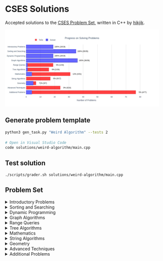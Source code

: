 # CSES Solutions

Accepted solutions to the [CSES Problem Set](https://cses.fi/problemset/), written in C++ by [hikjik](https://cses.fi/problemset/user/147386/).

<img title="Progress" alt="Progress" src="res/progress.webp">

## Generate problem template

```bash
python3 gen_task.py "Weird Algorithm" --tests 2

# Open in Visual Studio Code
code solutions/weird-algorithm/main.cpp
```

## Test solution

```bash
./scripts/grader.sh solutions/weird-algorithm/main.cpp
```

## Problem Set

<details>
<summary>Introductory Problems</summary>

### Introductory Problems

| №   | Name                                                          | Solution                                                                    |Tags|
| --- | ------------------------------------------------------------- | --------------------------------------------------------------------------- |-|
|  1. | [Weird Algorithm](https://cses.fi/problemset/task/1068)       | [weird-algorithm/main.cpp](/solutions/weird-algorithm/main.cpp)             ||
|  2. | [Missing Number](https://cses.fi/problemset/task/1083)        | [missing-number/main.cpp](/solutions/missing-number/main.cpp)               ||
|  3. | [Repetitions](https://cses.fi/problemset/task/1069)           | [repetitions/main.cpp](/solutions/repetitions/main.cpp)                     ||
|  4. | [Increasing Array](https://cses.fi/problemset/task/1094)      | [increasing-array/main.cpp](/solutions/increasing-array/main.cpp)           ||
|  5. | [Permutations](https://cses.fi/problemset/task/1070)          | [permutations/main.cpp](/solutions/permutations/main.cpp)                   ||
|  6. | [Number Spiral](https://cses.fi/problemset/task/1071)         | [number-spiral/main.cpp](/solutions/number-spiral/main.cpp)                 ||
|  7. | [Two Knights](https://cses.fi/problemset/task/1072)           | [two-knights/main.cpp](/solutions/two-knights/main.cpp)                     ||
|  8. | [Two Sets](https://cses.fi/problemset/task/1092)              | [two-sets/main.cpp](/solutions/two-sets/main.cpp)                           ||
|  9. | [Bit Strings](https://cses.fi/problemset/task/1617)           | [bit-strings/main.cpp](/solutions/bit-strings/main.cpp)                     ||
| 10. | [Trailing Zeros](https://cses.fi/problemset/task/1618)        | [trailing-zeros/main.cpp](/solutions/trailing-zeros/main.cpp)               ||
| 11. | [Coin Piles](https://cses.fi/problemset/task/1754)            | [coin-piles/main.cpp](/solutions/coin-piles/main.cpp)                       ||
| 12. | [Palindrome Reorder](https://cses.fi/problemset/task/1755)    | [palindrome-reorder/main.cpp](/solutions/palindrome-reorder/main.cpp)       ||
| 13. | [Gray Code](https://cses.fi/problemset/task/2205)             | [gray-code/main.cpp](/solutions/gray-code/main.cpp)                         ||
| 14. | [Tower of Hanoi](https://cses.fi/problemset/task/2165)        | [tower-of-hanoi/main.cpp](/solutions/tower-of-hanoi/main.cpp)               ||
| 15. | [Creating Strings](https://cses.fi/problemset/task/1622)      | [creating-strings/main.cpp](/solutions/creating-strings/main.cpp)           ||
| 16. | [Apple Division](https://cses.fi/problemset/task/1623)        | [apple-division/main.cpp](/solutions/apple-division/main.cpp)               ||
| 17. | [Chessboard and Queens](https://cses.fi/problemset/task/1624) | [chessboard-and-queens/main.cpp](/solutions/chessboard-and-queens/main.cpp) ||
| 18. | [Digit Queries](https://cses.fi/problemset/task/2431)         | [digit-queries/main.cpp](/solutions/digit-queries/main.cpp)                 ||
| 19. | [Grid Paths](https://cses.fi/problemset/task/1625)            | [grid-paths/main.cpp](/solutions/grid-paths/main.cpp)                       ||

</details>

<details>
<summary>Sorting and Searching</summary>

### Sorting and Searching

| №   | Name                                                             | Solution                                                                          |Tags|
| --- | ---------------------------------------------------------------- | --------------------------------------------------------------------------------- |-|
| 20. | [Distinct Numbers](https://cses.fi/problemset/task/1621)         | [distinct-numbers/main.cpp](/solutions/distinct-numbers/main.cpp)                 ||
| 21. | [Apartments](https://cses.fi/problemset/task/1084)               | [apartments/main.cpp](/solutions/apartments/main.cpp)                             ||
| 22. | [Ferris Wheel](https://cses.fi/problemset/task/1090)             | [ferris-wheel/main.cpp](/solutions/ferris-wheel/main.cpp)                         ||
| 23. | [Concert Tickets](https://cses.fi/problemset/task/1091)          | [concert-tickets/main.cpp](/solutions/concert-tickets/main.cpp)                   ||
| 24. | [Restaurant Customers](https://cses.fi/problemset/task/1619)     | [restaurant-customers/main.cpp](/solutions/restaurant-customers/main.cpp)         ||
| 25. | [Movie Festival](https://cses.fi/problemset/task/1629)           | [movie-festival/main.cpp](/solutions/movie-festival/main.cpp)                     ||
| 26. | [Sum of Two Values](https://cses.fi/problemset/task/1640)        | [sum-of-two-values/main.cpp](/solutions/sum-of-two-values/main.cpp)               ||
| 27. | [Maximum Subarray Sum](https://cses.fi/problemset/task/1643)     | [maximum-subarray-sum/main.cpp](/solutions/maximum-subarray-sum/main.cpp)         ||
| 28. | [Stick Lengths](https://cses.fi/problemset/task/1074)            | [stick-lengths/main.cpp](/solutions/stick-lengths/main.cpp)                       ||
| 29. | [Missing Coin Sum](https://cses.fi/problemset/task/2183)         | [missing-coin-sum/main.cpp](/solutions/missing-coin-sum/main.cpp)                 ||
| 30. | [Collecting Numbers](https://cses.fi/problemset/task/2216)       | [collecting-numbers/main.cpp](/solutions/collecting-numbers/main.cpp)             ||
| 31. | [Collecting Numbers II](https://cses.fi/problemset/task/2217)    | [collecting-numbers-ii/main.cpp](/solutions/collecting-numbers-ii/main.cpp)       ||
| 32. | [Playlist](https://cses.fi/problemset/task/1141)                 | [playlist/main.cpp](/solutions/playlist/main.cpp)                                 ||
| 33. | [Towers](https://cses.fi/problemset/task/1073)                   | [towers/main.cpp](/solutions/towers/main.cpp)                                     ||
| 34. | [Traffic Lights](https://cses.fi/problemset/task/1163)           | [traffic-lights/main.cpp](/solutions/traffic-lights/main.cpp)                     ||
| 35. | [Josephus Problem I](https://cses.fi/problemset/task/2162)       | [josephus-problem-i/main.cpp](/solutions/josephus-problem-i/main.cpp)             ||
| 36. | [Josephus Problem II](https://cses.fi/problemset/task/2163)      | [josephus-problem-ii/main.cpp](/solutions/josephus-problem-ii/main.cpp)           ||
| 37. | [Nested Ranges Check](https://cses.fi/problemset/task/2168)      | [nested-ranges-check/main.cpp](/solutions/nested-ranges-check/main.cpp)           ||
| 38. | [Nested Ranges Count](https://cses.fi/problemset/task/2169)      | [nested-ranges-count/main.cpp](/solutions/nested-ranges-count/main.cpp)           ||
| 39. | [Room Allocation](https://cses.fi/problemset/task/1164)          | [room-allocation/main.cpp](/solutions/room-allocation/main.cpp)                   ||
| 40. | [Factory Machines](https://cses.fi/problemset/task/1620)         | [factory-machines/main.cpp](/solutions/factory-machines/main.cpp)                 ||
| 41. | [Tasks and Deadlines](https://cses.fi/problemset/task/1630)      | [tasks-and-deadlines/main.cpp](/solutions/tasks-and-deadlines/main.cpp)           ||
| 42. | [Reading Books](https://cses.fi/problemset/task/1631)            | [reading-books/main.cpp](/solutions/reading-books/main.cpp)                       ||
| 43. | [Sum of Three Values](https://cses.fi/problemset/task/1641)      | [sum-of-three-values/main.cpp](/solutions/sum-of-three-values/main.cpp)           ||
| 44. | [Sum of Four Values](https://cses.fi/problemset/task/1642)       | [sum-of-four-values/main.cpp](/solutions/sum-of-four-values/main.cpp)             ||
| 45. | [Nearest Smaller Values](https://cses.fi/problemset/task/1645)   | [nearest-smaller-values/main.cpp](/solutions/nearest-smaller-values/main.cpp)     ||
| 46. | [Subarray Sums I](https://cses.fi/problemset/task/1660)          | [subarray-sums-i/main.cpp](/solutions/subarray-sums-i/main.cpp)                   ||
| 47. | [Subarray Sums II](https://cses.fi/problemset/task/1661)         | [subarray-sums-ii/main.cpp](/solutions/subarray-sums-ii/main.cpp)                 ||
| 48. | [Subarray Divisibility](https://cses.fi/problemset/task/1662)    | [subarray-divisibility/main.cpp](/solutions/subarray-divisibility/main.cpp)       ||
| 49. | [Subarray Distinct Values](https://cses.fi/problemset/task/2428) | [subarray-distinct-values/main.cpp](/solutions/subarray-distinct-values/main.cpp) ||
| 50. | [Array Division](https://cses.fi/problemset/task/1085)           | [array-division/main.cpp](/solutions/array-division/main.cpp)                     ||
| 51. | [Sliding Median](https://cses.fi/problemset/task/1076)           | [sliding-median/main.cpp](/solutions/sliding-median/main.cpp)                     ||
| 52. | [Sliding Cost](https://cses.fi/problemset/task/1077)             | [sliding-cost/main.cpp](/solutions/sliding-cost/main.cpp)                         ||
| 53. | [Movie Festival II](https://cses.fi/problemset/task/1632)        | [movie-festival-ii/main.cpp](/solutions/movie-festival-ii/main.cpp)               ||
| 54. | [Maximum Subarray Sum II](https://cses.fi/problemset/task/1644)  | [maximum-subarray-sum-ii/main.cpp](/solutions/maximum-subarray-sum-ii/main.cpp)   ||

</details>

<details>
<summary>Dynamic Programming</summary>

### Dynamic Programming

| №   | Name                                                           | Solution                                                                      |Tags|
| --- | -------------------------------------------------------------- | ----------------------------------------------------------------------------- |-|
| 55. | [Dice Combinations](https://cses.fi/problemset/task/1633/)     | [dice-combinations/main.cpp](/solutions/dice-combinations/main.cpp)           ||
| 56. | [Minimizing Coins](https://cses.fi/problemset/task/1634)       | [minimizing-coins/main.cpp](/solutions/minimizing-coins/main.cpp)             ||
| 57. | [Coin Combinations I](https://cses.fi/problemset/task/1635)    | [coin-combinations-i/main.cpp](/solutions/coin-combinations-i/main.cpp)       ||
| 58. | [Coin Combinations II](https://cses.fi/problemset/task/1636)   | [coin-combinations-ii/main.cpp](/solutions/coin-combinations-ii/main.cpp)     ||
| 59. | [Removing Digits](https://cses.fi/problemset/task/1637)        | [removing-digits/main.cpp](/solutions/removing-digits/main.cpp)               ||
| 60. | [Grid Paths](https://cses.fi/problemset/task/1638)             | [grid-paths-ii/main.cpp](/solutions/grid-paths-ii/main.cpp)                   ||
| 61. | [Book Shop](https://cses.fi/problemset/task/1158)              | [book-shop/main.cpp](/solutions/book-shop/main.cpp)                           ||
| 62. | [Array Description](https://cses.fi/problemset/task/1746)      | [array-description/main.cpp](/solutions/array-description/main.cpp)           ||
| 63. | [Counting Towers](https://cses.fi/problemset/task/2413)        | [counting-towers/main.cpp](/solutions/counting-towers/main.cpp)               ||
| 64. | [Edit Distance](https://cses.fi/problemset/task/1639)          | [edit-distance/main.cpp](/solutions/edit-distance/main.cpp)                   ||
| 65. | [Rectangle Cutting](https://cses.fi/problemset/task/1744)      | [rectangle-cutting/main.cpp](/solutions/rectangle-cutting/main.cpp)           ||
| 66. | [Money Sums](https://cses.fi/problemset/task/1745)             | [money-sums/main.cpp](/solutions/money-sums/main.cpp)                         ||
| 67. | [Removal Game](https://cses.fi/problemset/task/1097)           | [removal-game/main.cpp](/solutions/removal-game/main.cpp)                     ||
| 68. | [Two Sets II](https://cses.fi/problemset/task/1093)            | [two-sets-ii/main.cpp](/solutions/two-sets-ii/main.cpp)                       ||
| 69. | [Increasing Subsequence](https://cses.fi/problemset/task/1145) | [increasing-subsequence/main.cpp](/solutions/increasing-subsequence/main.cpp) ||
| 70. | [Projects](https://cses.fi/problemset/task/1140)               | [projects/main.cpp](/solutions/projects/main.cpp)                             ||
| 71. | [Elevator Rides](https://cses.fi/problemset/task/1653)         | [elevator-rides/main.cpp](/solutions/elevator-rides/main.cpp)                 ||
| 72. | [Counting Tilings](https://cses.fi/problemset/task/2181)       | [counting-tilings/main.cpp](/solutions/counting-tilings/main.cpp)             ||
| 73. | [Counting Numbers](https://cses.fi/problemset/task/2220)       | [counting-numbers/main.cpp](/solutions/counting-numbers/main.cpp)             ||

</details>

<details>
<summary>Graph Algorithms</summary>

### Graph Algorithms

| №    | Name                                                          | Solution                                                                  | Tags                                                                                     |
| ---- | ------------------------------------------------------------- | ------------------------------------------------------------------------- | :--------------------------------------------------------------------------------------- |
|  74. | [Counting Rooms](https://cses.fi/problemset/task/1192/)       | [counting-rooms/main.cpp](/solutions/counting-rooms/main.cpp)             | DFS on a Grid<br/>Flood Fill<br/>Count Connected Components                              |
|  75. | [Labyrinth](https://cses.fi/problemset/task/1193/)            | [labyrinth/main.cpp](/solutions/labyrinth/main.cpp)                       | BFS on a Grid<br/>Shortest Path (by number of edges)                                     |
|  76. | [Building Roads](https://cses.fi/problemset/task/1666/)       | [building-roads/main.cpp](/solutions/building-roads/main.cpp)             | DFS for Undirected Graph<br/>Min Number of Edges to Connect Graph                        |
|  77. | [Message Route](https://cses.fi/problemset/task/1667/)        | [message-route/main.cpp](/solutions/message-route/main.cpp)               | BFS for Undirected Graph<br/>Shortest Path (by number of edges)                          |
|  78. | [Building Teams](https://cses.fi/problemset/task/1668/)       | [building-teams/main.cpp](/solutions/building-teams/main.cpp)             | BFS for Undirected Graph<br/>Bipartite graph                                             |
|  79. | [Round Trip](https://cses.fi/problemset/task/1669/)           | [round-trip/main.cpp](/solutions/round-trip/main.cpp)                     | DFS for Undirected Graph<br/>Cycle Retrieval                                             |
|  80. | [Monsters](https://cses.fi/problemset/task/1194/)             | [monsters/main.cpp](/solutions/monsters/main.cpp)                         | Multi Source BFS on a Grid                                                               |
|  81. | [Shortest Routes I](https://cses.fi/problemset/task/1671/)    | [shortest-routes-i/main.cpp](/solutions/shortest-routes-i/main.cpp)       | Shortest Paths in a Directed Graph<br/>Dijkstra’s Algorithm                              |
|  82. | [Shortest Routes II](https://cses.fi/problemset/task/1672/)   | [shortest-routes-ii/main.cpp](/solutions/shortest-routes-ii/main.cpp)     | All-Pairs Shortest Paths in an Undirected Graph<br/>Floyd Warshall Algorithm             |
|  83. | [High Score](https://cses.fi/problemset/task/1673/)           | [high-score/main.cpp](/solutions/high-score/main.cpp)                     | Shortest Paths in a Directed Graph<br/>Negative weight edges</br> Bellman Ford Algorithm |
|  84. | [Flight Discount](https://cses.fi/problemset/task/1195/)      | [flight-discount/main.cpp](/solutions/flight-discount/main.cpp)           | Shortest Paths in a Directed Graph<br/>Modified Dijkstra’s Algorithm                     |
|  85. | [Cycle Finding](https://cses.fi/problemset/task/1197/)        | [cycle-finding/main.cpp](/solutions/cycle-finding/main.cpp)               | Retrieve Negative Cycle in a Directed Graph<br/>Bellman-Ford Algorithm                   |
|  86. | [Flight Routes](https://cses.fi/problemset/task/1196/)        | [flight-routes/main.cpp](/solutions/flight-routes/main.cpp)               | K-Shortest Paths in a Directed Graph<br/>Modified Dijkstra’s Algorithm                   |
|  87. | [Round Trip II](https://cses.fi/problemset/task/1678/)        | [round-trip-ii/main.cpp](/solutions/round-trip-ii/main.cpp)               | DFS for Directed Graph<br/>Cycle Retrieval                                               |
|  88. | [Course Schedule](https://cses.fi/problemset/task/1679/)      | [course-schedule/main.cpp](/solutions/course-schedule/main.cpp)           | Topological Sort<br/>Kahn's Algorithm                                                    |
|  89. | [Longest Flight Route](https://cses.fi/problemset/task/1680/) | [longest-flight-route/main.cpp](/solutions/longest-flight-route/main.cpp) | Topological Sort<br/>Kahn's Algorithm<br/>Dynamic Programming                            |
|  90. | [Game Routes](https://cses.fi/problemset/task/1681/)          | [game-routes/main.cpp](/solutions/game-routes/main.cpp)                   | Topological Sort<br/>Kahn's Algorithm<br/>Dynamic programming                            |
|  91. | [Investigation](https://cses.fi/problemset/task/1202/)        | [investigation/main.cpp](/solutions/investigation/main.cpp)               | Shortest Paths in a Directed Graph<br/>Modified Dijkstra’s Algorithm                     |
|  92. | [Planets Queries I](https://cses.fi/problemset/task/1750/)    | [planets-queries-i/main.cpp](/solutions/planets-queries-i/main.cpp)       | Functional Graph                                                                         |
|  93. | [Planets Queries II](https://cses.fi/problemset/task/1160/)   | [planets-queries-ii/main.cpp](/solutions/planets-queries-ii/main.cpp)     | Functional Graph<br/>DFS for Directed Graph                                              |
|  94. | [Planets Cycles](https://cses.fi/problemset/task/1751/)       | [planets-cycles/main.cpp](/solutions/planets-cycles/main.cpp)             | Functional Graph<br/>DFS for Directed Graph                                              |
|  95. | [Road Reparation](https://cses.fi/problemset/task/1675/)      | [road-reparation/main.cpp](/solutions/road-reparation/main.cpp)           | Disjoint Sets Union                                                                      |
|  96. | [Road Construction](https://cses.fi/problemset/task/1676/)    | [road-construction/main.cpp](/solutions/road-construction/main.cpp)       | Disjoint Sets Union                                                                      |
|  97. | [Flight Routes Check](https://cses.fi/problemset/task/1682/)  | [flight-routes-check/main.cpp](/solutions/flight-routes-check/main.cpp)   | DFS for Directed Graph<br/>Check if a Graph is Strongly Connected                        |
|  98. | [Planets and Kingdoms](https://cses.fi/problemset/task/1683/) | [planets-and-kingdoms/main.cpp](/solutions/planets-and-kingdoms/main.cpp) | Strongly Connected Component<br/>Kosaraju's algorithm                                    |
|  99. | [Giant Pizza](https://cses.fi/problemset/task/1684/)          | [giant-pizza/main.cpp](/solutions/giant-pizza/main.cpp)                   | Strongly Connected Component<br/>Kosaraju's algorithm<br/>Topological Sort               |
| 100. | [Coin Collector](https://cses.fi/problemset/task/1686/)       | [coin-collector/main.cpp](/solutions/coin-collector/main.cpp)             | Strongly Connected Component<br/>Kosaraju's algorithm<br/>Condensation graph             |
| 101. | [Mail Delivery](https://cses.fi/problemset/task/1691/)        | [mail-delivery/main.cpp](/solutions/mail-delivery/main.cpp)               | Eulerian Circuit                                                                         |
| 102. | [De Bruijn Sequence](https://cses.fi/problemset/task/1692/)   | [de-bruijn-sequence/main.cpp](/solutions/de-bruijn-sequence/main.cpp)     | Eulerian Circuit                                                                         |
| 103. | [Teleporters Path](https://cses.fi/problemset/task/1693/)     | [teleporters-path/main.cpp](/solutions/teleporters-path/main.cpp)         | Eulerian Path                                                                            |
| 104. | [Hamiltonian Flights](https://cses.fi/problemset/task/1690/)  | [hamiltonian-flights/main.cpp](/solutions/hamiltonian-flights/main.cpp)   | Hamiltonian Path<br/>Bitmasking and Dynamic Programming                                  |
| 105. | [Knight's Tour](https://cses.fi/problemset/task/1689/)        | [knights-tour/main.cpp](/solutions/knights-tour/main.cpp)                 | Hamiltonian Path<br/>Backtracking with Warnsdorff's heuristic                            |
| 106. | [Download Speed](https://cses.fi/problemset/task/1694/)       | [download-speed/main.cpp](/solutions/download-speed/main.cpp)             | Max Flow</br>Edmonds Karp Algorithm                                                      |
| 107. | [Police Chase](https://cses.fi/problemset/task/1695/)         | [police-chase/main.cpp](/solutions/police-chase/main.cpp)                 | Max Flow</br>Minimum Cut</br>Edmonds Karp Algorithm                                      |
| 108. | [School Dance](https://cses.fi/problemset/task/1696/)         | [school-dance/main.cpp](/solutions/school-dance/main.cpp)                 | Max Flow</br>Bipartite Matching</br>Edmonds Karp Algorithm                               |
| 109. | [Distinct Routes](https://cses.fi/problemset/task/1711/)      | [distinct-routes/main.cpp](/solutions/distinct-routes/main.cpp)           | Max Flow</br>Edge Disjoint Paths</br>Edmonds Karp Algorithm                              |

</details>

<details>
<summary>Range Queries</summary>

### Range Queries

| №    | Name                                                                  | Solution                                                                                  | Tags        |
| ---- | --------------------------------------------------------------------- | ----------------------------------------------------------------------------------------- | :---------- |
| 110. | [Static Range Sum Queries](https://cses.fi/problemset/task/1646)      | [static-range-sum-queries/main.cpp](/solutions/static-range-sum-queries/main.cpp)         | Prefix Sum  |
| 111. | [Static Range Minimum Queries](https://cses.fi/problemset/task/1647)  | [static-range-minimum-queries/main.cpp](/solutions/static-range-minimum-queries/main.cpp) | Sparse Table|
| 112. | [Dynamic Range Sum Queries](https://cses.fi/problemset/task/1648)     | ||
| 113. | [Dynamic Range Minimum Queries](https://cses.fi/problemset/task/1649) | ||
| 114. | [Range Xor Queries](https://cses.fi/problemset/task/1650)             | ||
| 115. | [Range Update Queries](https://cses.fi/problemset/task/1651)          | ||
| 116. | [Forest Queries](https://cses.fi/problemset/task/1652)                | ||
| 117. | [Hotel Queries](https://cses.fi/problemset/task/1143)                 | ||
| 118. | [List Removals](https://cses.fi/problemset/task/1749)                 | ||
| 119. | [Salary Queries](https://cses.fi/problemset/task/1144)                | ||
| 120. | [Prefix Sum Queries](https://cses.fi/problemset/task/2166)            | ||
| 121. | [Pizzeria Queries](https://cses.fi/problemset/task/2206)              | ||
| 122. | [Subarray Sum Queries](https://cses.fi/problemset/task/1190)          | ||
| 123. | [Distinct Values Queries](https://cses.fi/problemset/task/1734)       | ||
| 124. | [Increasing Array Queries](https://cses.fi/problemset/task/2416)      | ||
| 125. | [Forest Queries II](https://cses.fi/problemset/task/1739)             | ||
| 126. | [Range Updates and Sums](https://cses.fi/problemset/task/1735)        | ||
| 127. | [Polynomial Queries](https://cses.fi/problemset/task/1736)            | ||
| 128. | [Range Queries and Copies](https://cses.fi/problemset/task/1737)      | ||

</details>

<details>
<summary>Tree Algorithms</summary>

### Tree Algorithms

| №    | Name                                                          | Solution                                                  | Tags |
| ---- | ------------------------------------------------------------- | --------------------------------------------------------- |-|
| 129. | [Subordinates](https://cses.fi/problemset/task/1674)          | [subordinates/main.cpp](/solutions/subordinates/main.cpp) ||
| 130. | [Tree Matching](https://cses.fi/problemset/task/1130)         |||
| 131. | [Tree Diameter](https://cses.fi/problemset/task/1131)         |||
| 132. | [Tree Distances I](https://cses.fi/problemset/task/1132)      |||
| 133. | [Tree Distances II](https://cses.fi/problemset/task/1133)     |||
| 134. | [Company Queries I](https://cses.fi/problemset/task/1687)     |||
| 135. | [Company Queries II](https://cses.fi/problemset/task/1688)    |||
| 136. | [Distance Queries](https://cses.fi/problemset/task/1135)      |||
| 137. | [Counting Paths](https://cses.fi/problemset/task/1136)        |||
| 138. | [Subtree Queries](https://cses.fi/problemset/task/1137)       |||
| 139. | [Path Queries](https://cses.fi/problemset/task/1138)          |||
| 140. | [Path Queries II](https://cses.fi/problemset/task/2134)       |||
| 141. | [Distinct Colors](https://cses.fi/problemset/task/1139)       |||
| 142. | [Finding a Centroid](https://cses.fi/problemset/task/2079)    |||
| 143. | [Fixed-Length Paths I](https://cses.fi/problemset/task/2080)  |||
| 144. | [Fixed-Length Paths II](https://cses.fi/problemset/task/2081) |||

</details>

<details>
<summary>Mathematics</summary>

### Mathematics

| №    | Name                                                           | Solution                                                            | Tags |
| ---- | -------------------------------------------------------------- | ------------------------------------------------------------------- |-|
| 145. | [Josephus Queries](https://cses.fi/problemset/task/2164)       |||
| 146. | [Exponentiation](https://cses.fi/problemset/task/1095)         | [exponentiation/main.cpp](/solutions/exponentiation/main.cpp)       ||
| 147. | [Exponentiation II](https://cses.fi/problemset/task/1712)      | [exponentiation-ii/main.cpp](/solutions/exponentiation-ii/main.cpp) ||
| 148. | [Counting Divisors](https://cses.fi/problemset/task/1713)      | [counting-divisors/main.cpp](/solutions/counting-divisors/main.cpp) ||
| 149. | [Common Divisors](https://cses.fi/problemset/task/1081)        | [common-divisors/main.cpp](/solutions/common-divisors/main.cpp)     ||
| 150. | [Sum of Divisors](https://cses.fi/problemset/task/1082)        |||
| 151. | [Divisor Analysis](https://cses.fi/problemset/task/2182)       |||
| 152. | [Prime Multiples](https://cses.fi/problemset/task/2185)        |||
| 153. | [Counting Coprime Pairs](https://cses.fi/problemset/task/2417) |||
| 154. | [Binomial Coefficients](https://cses.fi/problemset/task/1079)  |||
| 155. | [Creating Strings II](https://cses.fi/problemset/task/1715)    |||
| 156. | [Distributing Apples](https://cses.fi/problemset/task/1716)    |||
| 157. | [Christmas Party](https://cses.fi/problemset/task/1717)        |||
| 158. | [Bracket Sequences I](https://cses.fi/problemset/task/2064)    |||
| 159. | [Bracket Sequences II](https://cses.fi/problemset/task/2187)   |||
| 160. | [Counting Necklaces](https://cses.fi/problemset/task/2209)     |||
| 161. | [Counting Grids](https://cses.fi/problemset/task/2210)         |||
| 162. | [Fibonacci Numbers](https://cses.fi/problemset/task/1722)      |||
| 163. | [Throwing Dice](https://cses.fi/problemset/task/1096)          |||
| 164. | [Graph Paths I](https://cses.fi/problemset/task/1723)          |||
| 165. | [Graph Paths II](https://cses.fi/problemset/task/1724)         |||
| 166. | [Dice Probability](https://cses.fi/problemset/task/1725)       |||
| 167. | [Moving Robots](https://cses.fi/problemset/task/1726)          |||
| 168. | [Candy Lottery](https://cses.fi/problemset/task/1727)          |||
| 169. | [Inversion Probability](https://cses.fi/problemset/task/1728)  |||
| 170. | [Stick Game](https://cses.fi/problemset/task/1729)             |||
| 171. | [Nim Game I](https://cses.fi/problemset/task/1730)             |||
| 172. | [Nim Game II](https://cses.fi/problemset/task/1098)            |||
| 173. | [Stair Game](https://cses.fi/problemset/task/1099)             |||
| 174. | [Grundy's Game](https://cses.fi/problemset/task/2207)          |||
| 175. | [Another Game](https://cses.fi/problemset/task/2208)           |||

</details>

<details>
<summary>String Algorithms</summary>

### String Algorithms

| №    | Name                                                           | Solution | Tags |
| ---- | -------------------------------------------------------------- | -------- |-|
| 176. | [Word Combinations](https://cses.fi/problemset/task/1731)      |||
| 177. | [String Matching](https://cses.fi/problemset/task/1753)        |||
| 178. | [Finding Borders](https://cses.fi/problemset/task/1732)        |||
| 179. | [Finding Periods](https://cses.fi/problemset/task/1733)        |||
| 180. | [Minimal Rotation](https://cses.fi/problemset/task/1110)       |||
| 181. | [Longest Palindrome](https://cses.fi/problemset/task/1111)     |||
| 182. | [Required Substring](https://cses.fi/problemset/task/1112)     |||
| 183. | [Palindrome Queries](https://cses.fi/problemset/task/2420)     |||
| 184. | [Finding Patterns](https://cses.fi/problemset/task/2102)       |||
| 185. | [Counting Patterns](https://cses.fi/problemset/task/2103)      |||
| 186. | [Pattern Positions](https://cses.fi/problemset/task/2104)      |||
| 187. | [Distinct Substrings](https://cses.fi/problemset/task/2105)    |||
| 188. | [Repeating Substring](https://cses.fi/problemset/task/2106)    |||
| 189. | [String Functions](https://cses.fi/problemset/task/2107)       |||
| 190. | [Substring Order I](https://cses.fi/problemset/task/2108)      |||
| 191. | [Substring Order II](https://cses.fi/problemset/task/2109)     |||
| 192. | [Substring Distribution](https://cses.fi/problemset/task/2110) |||

</details>

<details>
<summary>Geometry</summary>

### Geometry

| №    | Name                                                               | Solution                                                                            | Tags |
| ---- | ------------------------------------------------------------------ | ----------------------------------------------------------------------------------- |-|
| 193. | [Point Location Test](https://cses.fi/problemset/task/2189)        | [point-location-test/main.cpp](/solutions/point-location-test/main.cpp)             ||
| 194. | [Line Segment Intersection](https://cses.fi/problemset/task/2190)  | [line-segment-intersection/main.cpp](/solutions/line-segment-intersection/main.cpp) ||
| 195. | [Polygon Area](https://cses.fi/problemset/task/2191)               | [polygon-area/main.cpp](/solutions/polygon-area/main.cpp)                           ||
| 196. | [Point in Polygon](https://cses.fi/problemset/task/2192)           | [point-in-polygon/main.cpp](/solutions/point-in-polygon/main.cpp)                   ||
| 197. | [Polygon Lattice Points](https://cses.fi/problemset/task/2193)     | [polygon-lattice-points/main.cpp](/solutions/polygon-lattice-points/main.cpp)       ||
| 198. | [Minimum Euclidean Distance](https://cses.fi/problemset/task/2194) |||
| 199. | [Convex Hull](https://cses.fi/problemset/task/2195)                |||

</details>

<details>
<summary>Advanced Techniques</summary>

### Advanced Techniques

| №    | Name                                                         | Solution | Tags |
| ---- | ------------------------------------------------------------ | -------- |-|
| 200. | [Meet in the Middle](https://cses.fi/problemset/task/1628)   |||
| 201. | [Hamming Distance](https://cses.fi/problemset/task/2136)     |||
| 202. | [Beautiful Subgrids](https://cses.fi/problemset/task/2137)   |||
| 203. | [Reachable Nodes](https://cses.fi/problemset/task/2138)      |||
| 204. | [Reachability Queries](https://cses.fi/problemset/task/2143) |||
| 205. | [Cut and Paste](https://cses.fi/problemset/task/2072)        |||
| 206. | [Substring Reversals](https://cses.fi/problemset/task/2073)  |||
| 207. | [Reversals and Sums](https://cses.fi/problemset/task/2074)   |||
| 208. | [Necessary Roads](https://cses.fi/problemset/task/2076)      |||
| 209. | [Necessary Cities](https://cses.fi/problemset/task/2077)     |||
| 210. | [Eulerian Subgraphs](https://cses.fi/problemset/task/2078)   |||
| 211. | [Monster Game I](https://cses.fi/problemset/task/2084)       |||
| 212. | [Monster Game II](https://cses.fi/problemset/task/2085)      |||
| 213. | [Subarray Squares](https://cses.fi/problemset/task/2086)     |||
| 214. | [Houses and Schools](https://cses.fi/problemset/task/2087)   |||
| 215. | [Knuth Division](https://cses.fi/problemset/task/2088)       |||
| 216. | [Apples and Bananas](https://cses.fi/problemset/task/2111)   |||
| 217. | [One Bit Positions](https://cses.fi/problemset/task/2112)    |||
| 218. | [Signal Processing](https://cses.fi/problemset/task/2113)    |||
| 219. | [New Roads Queries](https://cses.fi/problemset/task/2101)    |||
| 220. | [Dynamic Connectivity](https://cses.fi/problemset/task/2133) |||
| 221. | [Parcel Delivery](https://cses.fi/problemset/task/2121)      |||
| 222. | [Task Assignment](https://cses.fi/problemset/task/2129)      |||
| 223. | [Distinct Routes II](https://cses.fi/problemset/task/2130)   |||

</details>

<details>
<summary>Additional Problems</summary>

### Additional Problems

| №    | Name                                                                  | Solution                                                                  | Tags |
| ---- | --------------------------------------------------------------------- | ------------------------------------------------------------------------- |-|
| 224. | [Shortest Subsequence](https://cses.fi/problemset/task/1087)          |                                                                           ||
| 225. | [Counting Bits](https://cses.fi/problemset/task/1146)                 |                                                                           ||
| 226. | [Swap Game](https://cses.fi/problemset/task/1670)                     | [swap-game/main.cpp](/solutions/swap-game/main.cpp)                       ||
| 227. | [Prüfer Code](https://cses.fi/problemset/task/1134)                   | [prufer-code/main.cpp](/solutions/prufer-code/main.cpp)                   ||
| 228. | [Acyclic Graph Edges](https://cses.fi/problemset/task/1756)           |                                                                           ||
| 229. | [Strongly Connected Edges](https://cses.fi/problemset/task/2177)      |                                                                           ||
| 230. | [Even Outdegree Edges](https://cses.fi/problemset/task/2179)          |                                                                           ||
| 231. | [Multiplication Table](https://cses.fi/problemset/task/2422)          | [multiplication-table/main.cpp](/solutions/multiplication-table/main.cpp) ||
| 232. | [Advertisement](https://cses.fi/problemset/task/1142)                 |||
| 233. | [Special Substrings](https://cses.fi/problemset/task/2186)            |||
| 234. | [Permutation Inversions](https://cses.fi/problemset/task/2229)        |||
| 235. | [Maximum Xor Subarray](https://cses.fi/problemset/task/1655)          |||
| 236. | [Movie Festival Queries](https://cses.fi/problemset/task/1664)        |||
| 237. | [Chess Tournament](https://cses.fi/problemset/task/1697)              |||
| 238. | [Tree Traversals](https://cses.fi/problemset/task/1702)               |||
| 239. | [Network Renovation](https://cses.fi/problemset/task/1704)            |||
| 240. | [Graph Girth](https://cses.fi/problemset/task/1707)                   |||
| 241. | [Intersection Points](https://cses.fi/problemset/task/1740)           |||
| 242. | [Inverse Inversions](https://cses.fi/problemset/task/2214)            |||
| 243. | [Monotone Subsequences](https://cses.fi/problemset/task/2215)         |||
| 244. | [String Reorder](https://cses.fi/problemset/task/1743)                |||
| 245. | [Stack Weights](https://cses.fi/problemset/task/2425)                 |||
| 246. | [Pyramid Array](https://cses.fi/problemset/task/1747)                 |||
| 247. | [Increasing Subsequence II](https://cses.fi/problemset/task/1748)     |||
| 248. | [String Removals](https://cses.fi/problemset/task/1149)               |||
| 249. | [Bit Inversions](https://cses.fi/problemset/task/1188)                |||
| 250. | [Xor Pyramid](https://cses.fi/problemset/task/2419)                   |||
| 251. | [Writing Numbers](https://cses.fi/problemset/task/1086)               |||
| 252. | [String Transform](https://cses.fi/problemset/task/1113)              |||
| 253. | [Letter Pair Move Game](https://cses.fi/problemset/task/2427)         |||
| 254. | [Maximum Building I](https://cses.fi/problemset/task/1147)            |||
| 255. | [Sorting Methods](https://cses.fi/problemset/task/1162)               |||
| 256. | [Cyclic Array](https://cses.fi/problemset/task/1191)                  |||
| 257. | [List of Sums](https://cses.fi/problemset/task/2414)                  |||
| 258. | [Increasing Array II](https://cses.fi/problemset/task/2132)           |||
| 259. | [Food Division](https://cses.fi/problemset/task/1189)                 |||
| 260. | [Bit Problem](https://cses.fi/problemset/task/1654)                   |||
| 261. | [Swap Round Sorting](https://cses.fi/problemset/task/1698)            |||
| 262. | [Binary Subsequences](https://cses.fi/problemset/task/2430)           |||
| 263. | [Tree Isomorphism I](https://cses.fi/problemset/task/1700)            |||
| 264. | [Counting Sequences](https://cses.fi/problemset/task/2228)            |||
| 265. | [Critical Cities](https://cses.fi/problemset/task/1703)               |||
| 266. | [School Excursion](https://cses.fi/problemset/task/1706)              |||
| 267. | [Coin Grid](https://cses.fi/problemset/task/1709)                     |||
| 268. | [Robot Path](https://cses.fi/problemset/task/1742)                    |||
| 269. | [Programmers and Artists](https://cses.fi/problemset/task/2426)       |||
| 270. | [Course Schedule II](https://cses.fi/problemset/task/1757)            |||
| 271. | [Removing Digits II](https://cses.fi/problemset/task/2174)            |||
| 272. | [Coin Arrangement](https://cses.fi/problemset/task/2180)              |||
| 273. | [Counting Bishops](https://cses.fi/problemset/task/2176)              |||
| 274. | [Grid Puzzle I](https://cses.fi/problemset/task/2432)                 |||
| 275. | [Grid Puzzle II](https://cses.fi/problemset/task/2131)                |||
| 276. | [Empty String](https://cses.fi/problemset/task/1080)                  |||
| 277. | [Grid Paths](https://cses.fi/problemset/task/1078)                    |||
| 278. | [Bit Substrings](https://cses.fi/problemset/task/2115)                |||
| 279. | [Reversal Sorting](https://cses.fi/problemset/task/2075)              |||
| 280. | [Counting Reorders](https://cses.fi/problemset/task/2421)             |||
| 281. | [Book Shop II](https://cses.fi/problemset/task/1159)                  |||
| 282. | [Network Breakdown](https://cses.fi/problemset/task/1677)             |||
| 283. | [Visiting Cities](https://cses.fi/problemset/task/1203)               |||
| 284. | [Missing Coin Sum Queries](https://cses.fi/problemset/task/2184)      |||
| 285. | [Number Grid](https://cses.fi/problemset/task/1157)                   |||
| 286. | [Maximum Building II](https://cses.fi/problemset/task/1148)           |||
| 287. | [Filling Trominos](https://cses.fi/problemset/task/2423)              |||
| 288. | [Stick Divisions](https://cses.fi/problemset/task/1161)               | [stick-divisions/main.cpp](/solutions/stick-divisions/main.cpp)            ||
| 289. | [Coding Company](https://cses.fi/problemset/task/1665)                |||
| 290. | [Flight Route Requests](https://cses.fi/problemset/task/1699)         |||
| 291. | [Two Stacks Sorting](https://cses.fi/problemset/task/2402)            |||
| 292. | [Tree Isomorphism II](https://cses.fi/problemset/task/1701)           |||
| 293. | [Forbidden Cities](https://cses.fi/problemset/task/1705)              |||
| 294. | [Area of Rectangles](https://cses.fi/problemset/task/1741)            |||
| 295. | [Grid Completion](https://cses.fi/problemset/task/2429)               |||
| 296. | [Creating Offices](https://cses.fi/problemset/task/1752)              |||
| 297. | [Permutations II](https://cses.fi/problemset/task/1075)               |||
| 298. | [Functional Graph Distribution](https://cses.fi/problemset/task/2415) |||
| 299. | [New Flight Routes](https://cses.fi/problemset/task/1685)             |||
| 300. | [Grid Path Construction](https://cses.fi/problemset/task/2418)        |||

</details>
